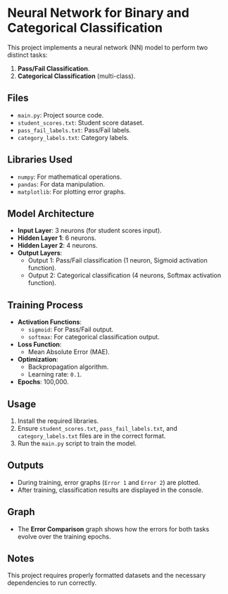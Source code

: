# Neural Network for Binary and Categorical Classification

This project implements a neural network (NN) model to perform two distinct tasks:
1. **Pass/Fail Classification**.
2. **Categorical Classification** (multi-class).

## Files
- `main.py`: Project source code.
- `student_scores.txt`: Student score dataset.
- `pass_fail_labels.txt`: Pass/Fail labels.
- `category_labels.txt`: Category labels.

## Libraries Used
- `numpy`: For mathematical operations.
- `pandas`: For data manipulation.
- `matplotlib`: For plotting error graphs.

## Model Architecture
- **Input Layer**: 3 neurons (for student scores input).
- **Hidden Layer 1**: 6 neurons.
- **Hidden Layer 2**: 4 neurons.
- **Output Layers**:
  - Output 1: Pass/Fail classification (1 neuron, Sigmoid activation function).
  - Output 2: Categorical classification (4 neurons, Softmax activation function).

## Training Process
- **Activation Functions**:
  - `sigmoid`: For Pass/Fail output.
  - `softmax`: For categorical classification output.
- **Loss Function**:
  - Mean Absolute Error (MAE).
- **Optimization**:
  - Backpropagation algorithm.
  - Learning rate: `0.1`.
- **Epochs**: 100,000.

## Usage
1. Install the required libraries.
2. Ensure `student_scores.txt`, `pass_fail_labels.txt`, and `category_labels.txt` files are in the correct format.
3. Run the `main.py` script to train the model.

## Outputs
- During training, error graphs (`Error 1` and `Error 2`) are plotted.
- After training, classification results are displayed in the console.

## Graph
- The **Error Comparison** graph shows how the errors for both tasks evolve over the training epochs.

## Notes
This project requires properly formatted datasets and the necessary dependencies to run correctly.

